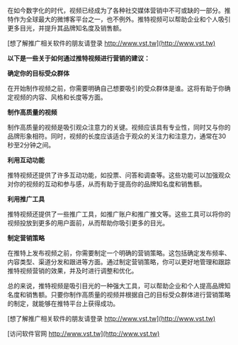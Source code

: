 在如今数字化的时代，视频已经成为了各种社交媒体营销中不可或缺的一部分。推特作为全球最大的微博客平台之一，也不例外。推特视频可以帮助企业和个人吸引更多目光，并提升其品牌知名度及销售额。

[想了解推广相关软件的朋友请登录 http://www.vst.tw](http://www.vst.tw)

**以下是一些关于如何通过推特视频进行营销的建议：**

**确定你的目标受众群体**

在开始制作视频之前，你需要明确自己想要吸引的受众群体是谁。这将有助于你确定视频的内容、风格和长度等方面。

**制作高质量的视频**

制作高质量的视频是吸引观众注意力的关键。视频应该具有专业性，同时又与你的品牌形象相符。同时，视频的长度应该适合于观众的关注力和注意力，通常在30秒至2分钟之间。

**利用互动功能**

推特视频还提供了许多互动功能，如投票、问答和调查等。这些功能可以加强观众对你的视频的互动和参与感，从而有助于提高你的品牌知名度和销售额。

**利用推广工具**

推特视频还提供了一些推广工具，如推广账户和推广推文等。这些工具可以将你的视频投放到更多的用户面前，从而帮助你吸引更多的目光。

**制定营销策略**

在推特上发布视频之前，你需要制定一个明确的营销策略。这包括确定发布频率、内容类型、渠道分发和跟进等方面。通过制定营销策略，你可以更好地管理和跟踪推特视频营销的效果，并及时进行调整和优化。

总的来说，推特视频是吸引目光的一种强大工具，可以帮助企业和个人提高品牌知名度和销售额。只要你制作高质量的视频并根据自己的目标受众群体进行营销策略的制定，就能够在推特平台上获得成功。

[想了解推广相关软件的朋友请登录 http://www.vst.tw](http://www.vst.tw)


[访问软件官网 http://www.vst.tw](http://www.vst.tw)
